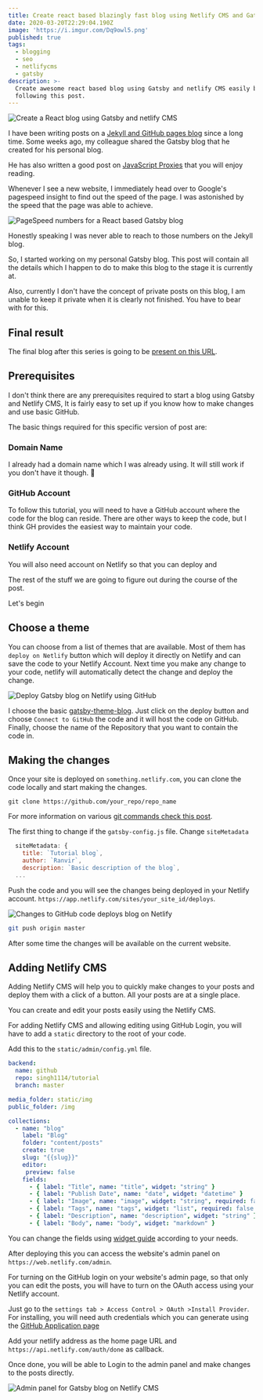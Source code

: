 ```yaml
---
title: Create react based blazingly fast blog using Netlify CMS and Gatsby
date: 2020-03-20T22:29:04.190Z
image: 'https://i.imgur.com/Dq9owl5.png'
published: true
tags:
  - blogging
  - seo
  - netlifycms
  - gatsby
description: >-
  Create awesome react based blog using Gatsby and netlify CMS easily by
  following this post.
---
```

![Create a React blog using Gatsby and netlify CMS](https://i.imgur.com/Dq9owl5.png)

I have been writing posts on a [Jekyll and GitHub pages blog](https://ranvir.xyz/blog) since a long time. Some weeks ago, my colleague shared the Gatsby blog that he created for his personal blog.

He has also written a good post on [JavaScript Proxies](https://www.arbazsiddiqui.me/javascript-proxies-real-world-use-cases/) that you will enjoy reading.

Whenever I see a new website, I immediately head over to Google's pagespeed insight to find out the speed of the page. I was astonished by the speed that the page was able to achieve.

![PageSpeed numbers for a React based Gatsby blog](https://i.imgur.com/UsKCfsh.png)

Honestly speaking I was never able to reach to those numbers on the Jekyll blog.

So, I started working on my personal Gatsby blog. This post will contain all the details which I happen to do to make this blog to the stage it is currently at.

Also, currently I don't have the concept of private posts on this blog, I am unable to keep it private when it is clearly not finished. You have to bear with for this.

## Final result

The final blog after this series is going to be [present on this URL](https://peaceful-mayer-ecb11a.netlify.com/).

## Prerequisites

I don't think there are any prerequisites required to start a blog using Gatsby and Netlify CMS, It is fairly easy to set up if you know how to make changes and use basic GitHub.

The basic things required for this specific version of post are:

### Domain Name

I already had a domain name which I was already using. It will still work if you don't have it though. 🙏

### GitHub Account

To follow this tutorial, you will need to have a GitHub account where the code for the blog can reside. There are other ways to keep the code, but I think GH provides the easiest way to maintain your code.

### Netlify Account

You will also need account on Netlify so that you can deploy and 

The rest of the stuff we are going to figure out during the course of the post.

Let's begin

## Choose a theme

You can choose from a list of themes that are available. Most of them has `deploy on Netlify` button which will deploy it directly on Netlify and can save the code to your Netlify Account. Next time you make any change to your code, netlify will automatically detect the change and deploy the change.

![Deploy Gatsby blog on Netlify using GitHub](https://i.imgur.com/Ag2ERnJ.png)

I choose the basic [gatsby-theme-blog](https://www.netlify.com/with/gatsby/). Just click on the deploy button and choose `Connect to GitHub` the code and it will host the code on GitHub. Finally, choose the name of the Repository that you want to contain the code in.

## Making the changes

Once your site is deployed on `something.netlify.com`, you can clone the code locally and start making the changes.

```shell
git clone https://github.com/your_repo/repo_name
```

For more information on various [git commands check this post](https://ranvir.xyz/blog/basic-commands-in-github/).

The first thing to change if the `gatsby-config.js` file. Change `siteMetadata`

```javascript
  siteMetadata: {
    title: `Tutorial blog`,
    author: `Ranvir`,
    description: `Basic description of the blog`,
  ...
```

Push the code and you will see the changes being deployed in your Netlify account. `https://app.netlify.com/sites/your_site_id/deploys`.

![Changes to GitHub code deploys blog on Netlify](https://i.imgur.com/ACODtqR.png)

```bash
git push origin master
```

After some time the changes will be available on the current website.

## Adding Netlify CMS

Adding Netlify CMS will help you to quickly make changes to your posts and deploy them with a click of a button. All your posts are at a single place.

You can create and edit your posts easily using the Netlify CMS.

For adding Netlify CMS and allowing editing using GitHub Login, you will have to add a `static` directory to the root of your code.

Add this to the `static/admin/config.yml` file.

```yml
backend:
  name: github
  repo: singh1114/tutorial
  branch: master

media_folder: static/img
public_folder: /img

collections:
  - name: "blog"
    label: "Blog"
    folder: "content/posts"
    create: true
    slug: "{{slug}}"
    editor:
     preview: false
    fields:
      - { label: "Title", name: "title", widget: "string" }
      - { label: "Publish Date", name: "date", widget: "datetime" }
      - { label: "Image", name: "image", widget: "string", required: false }
      - { label: "Tags", name: "tags", widget: "list", required: false }
      - { label: "Description", name: "description", widget: "string" }
      - { label: "Body", name: "body", widget: "markdown" }
```

You can change the fields using [widget guide](https://www.netlifycms.org/docs/widgets/) according to your needs.

After deploying this you can access the website's admin panel on `https://web.netlify.com/admin`.

For turning on the GitHub login on your website's admin page, so that only you can edit the posts, you will have to turn on the OAuth access using your Netlify account.

Just go to the `settings tab > Access Control > OAuth >Install Provider`. For installing, you will need auth credentials which you can generate using the [GitHub Application page](https://github.com/settings/applications/)

Add your netlify address as the home page URL and `https://api.netlify.com/auth/done` as callback.

Once done, you will be able to Login to the admin panel and make changes to the posts directly.

![Admin panel for Gatsby blog on Netlify CMS](https://i.imgur.com/CEM2fBI.png)